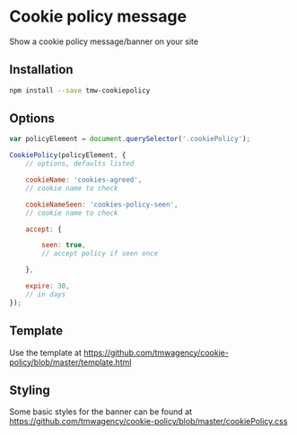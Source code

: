 # Cookie policy message

Show a cookie policy message/banner on your site

## Installation

```sh
npm install --save tmw-cookiepolicy
```

## Options

```js
var policyElement = document.querySelector('.cookiePolicy');

CookiePolicy(policyElement, {
	// options, defaults listed

	cookieName: 'cookies-agreed',
	// cookie name to check

	cookieNameSeen: 'cookies-policy-seen',
	// cookie name to check

	accept: {

		seen: true,
		// accept policy if seen once

	},

	expire: 30,
	// in days
});
```


## Template
Use the template at https://github.com/tmwagency/cookie-policy/blob/master/template.html

## Styling
Some basic styles for the banner can be found at https://github.com/tmwagency/cookie-policy/blob/master/cookiePolicy.css